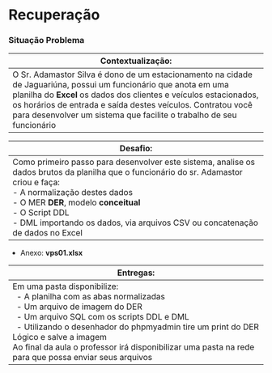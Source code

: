 # Recuperação
### Situação Problema
|Contextualização:|
|-|
|O Sr. Adamastor Silva é dono de um estacionamento na cidade de Jaguariúna, possui um funcionário que anota em uma planilha do **Excel** os dados dos clientes e veículos estacionados, os horários de entrada e saída destes veículos. Contratou você para desenvolver um sistema que facilite o trabalho de seu funcionário|

|Desafio:|
|-|
|Como primeiro passo para desenvolver este sistema, analise os dados brutos da planilha que o funcionário do sr. Adamastor criou e faça:<br>- A normalização destes dados<br>- O MER **DER**, modelo **conceitual**<br>- O Script DDL<br>- DML importando os dados, via arquivos CSV ou concatenação de dados no Excel|

- Anexo: **vps01.xlsx**

|Entregas:|
|-|
|Em uma pasta disponibilize:<br>&ensp;- A planilha com as abas normalizadas<br>&ensp;- Um arquivo de imagem do DER<br>&ensp;- Um arquivo SQL com os scripts DDL e DML<br>&ensp;- Utilizando o desenhador do phpmyadmin tire um print do DER Lógico e salve a imagem<br> Ao final da aula o professor irá disponibilizar uma pasta na rede para que possa enviar seus arquivos|